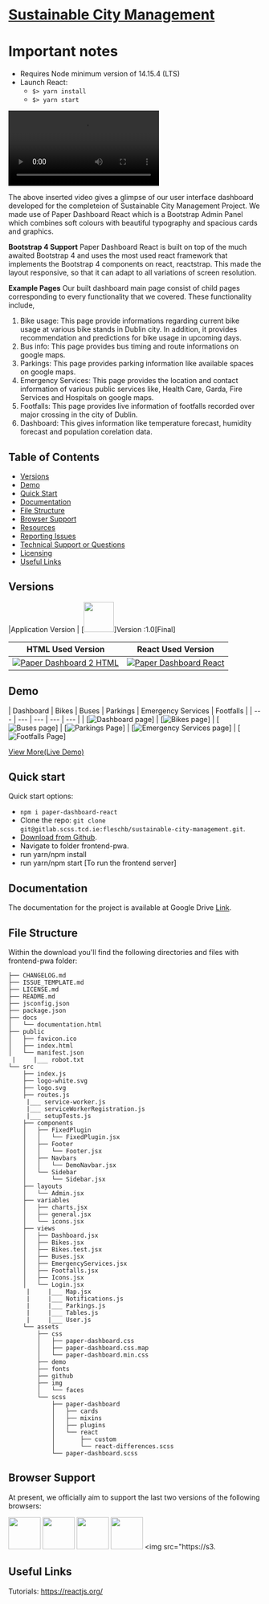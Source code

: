 # [Sustainable City Management](https://demos.creative-tim.com/paper-dashboard-react/#/dashboard) 

# Important notes
- Requires Node minimum version of 14.15.4 (LTS)
- Launch React:
    - `$> yarn install`
    - `$> yarn start`

![Dashboard Video](./src/assets/github/Media1.mp4)

The above inserted video gives a glimpse of our user interface dashboard developed for the completeion of Sustainable City Management Project. We made use of Paper Dashboard React which is a Bootstrap Admin Panel which combines soft colours with beautiful typography and spacious cards and graphics.

**Bootstrap 4 Support** Paper Dashboard React is built on top of the much awaited Bootstrap 4 and uses the most used react framework that implements the Bootstrap 4 components on react, reactstrap.  This made the layout responsive, so that it can adapt to all variations of screen resolution. 

**Example Pages** Our built dashboard main page consist of child pages corresponding to every functionality that we covered.
These functionality include,
1. Bike usage: This page provide informations regarding current bike usage at various bike stands in Dublin city. In addition, it provides recommendation and predictions for bike usage in upcoming days.
2. Bus info: This page provides bus timing and route informations on google maps.
3. Parkings: This page provides parking information like available spaces on google maps.
4. Emergency Services: This page provides the location and contact information of various public services like, Health Care, Garda, Fire Services and Hospitals on google maps.
5. Footfalls: This page provides live information of footfalls recorded over major crossing in the city of Dublin.    
6. Dashboard: This gives information like temperature forecast, humidity forecast and population corelation data. 

## Table of Contents

* [Versions](#versions)
* [Demo](#demo)
* [Quick Start](#quick-start)
* [Documentation](#documentation)
* [File Structure](#file-structure)
* [Browser Support](#browser-support)
* [Resources](#resources)
* [Reporting Issues](#reporting-issues)
* [Technical Support or Questions](#technical-support-or-questions)
* [Licensing](#licensing)
* [Useful Links](#useful-links)


## Versions

|Application Version | 
[<img src="./SCM_logo.png" width="60" height="60" />]Version :1.0[Final]

| HTML Used Version | React Used Version |
| --- | --- |
| [![Paper Dashboard 2 HTML](https://s3.amazonaws.com/creativetim_bucket/products/86/thumb/opt_pd2_thumbnail.jpg)](https://www.creative-tim.com/product/paper-dashboard-2) | [![Paper Dashboard React](https://s3.amazonaws.com/creativetim_bucket/products/98/thumb/opt_pd_react_thumbnail.jpg)](https://www.creative-tim.com/product/paper-dashboard-react) |

## Demo

| Dashboard | Bikes | Buses  | Parkings | Emergency Services | Footfalls |
| --- | --- | --- | --- | --- |
| [![Dashboard page](./src/assets/github/pic1.PNG)] | [![Bikes page](./src/assets/github/pic2.png)] | [![Buses page ](./src/assets/github/pic3.png)] | [![Parkings Page](./src/assets/github/pic4.png)] | [![Emergency Services page](./src/assets/github/pic5.png)] |  [![Footfalls Page](./src/assets/github/pic6.png)]

[View More(Live Demo)](https://)


## Quick start

Quick start options:

- `npm i paper-dashboard-react`
- Clone the repo: `git clone git@gitlab.scss.tcd.ie:fleschb/sustainable-city-management.git`.
- [Download from Github](https://gitlab.scss.tcd.ie/fleschb/sustainable-city-management/-/tree/dev/).
- Navigate to folder frontend-pwa.
- run yarn/npm install
- run yarn/npm start [To run the frontend server]


## Documentation
The documentation for the project is available at Google Drive [Link](https://drive.google.com/drive/folders/1I2l6W3_I7wzpv2OcQOL-1KvZzZpxgOUw?usp=sharing).


## File Structure

Within the download you'll find the following directories and files with frontend-pwa folder:

```
├── CHANGELOG.md
├── ISSUE_TEMPLATE.md
├── LICENSE.md
├── README.md
├── jsconfig.json
├── package.json
├── docs
│   └── documentation.html
├── public
│   ├── favicon.ico
│   ├── index.html
│   └── manifest.json
 |     |___ robot.txt
└── src
    ├── index.js
    ├── logo-white.svg
    ├── logo.svg
    ├── routes.js
     |___ service-worker.js
     |___ serviceWorkerRegistration.js
     |___ setupTests.js
    ├── components
    │   ├── FixedPlugin
    │   │   └── FixedPlugin.jsx
    │   ├── Footer
    │   │   └── Footer.jsx
    │   ├── Navbars
    │   │   └── DemoNavbar.jsx
    │   └── Sidebar
    │       └── Sidebar.jsx
    ├── layouts
    │   └── Admin.jsx
    ├── variables
    │   ├── charts.jsx
    │   ├── general.jsx
    │   └── icons.jsx
    ├── views
    │   ├── Dashboard.jsx
    │   ├── Bikes.jsx
    │   ├── Bikes.test.jsx
    │   ├── Buses.jsx
    │   ├── EmergencyServices.jsx
    │   ├── Footfalls.jsx
    │   ├── Icons.jsx
    │   └── Login.jsx
     |     |___ Map.jsx
     |     |___ Notifications.js
     |     |___ Parkings.js
     |     |___ Tables.js
     |     |___ User.js
    └── assets
        ├── css
        │   ├── paper-dashboard.css
        │   ├── paper-dashboard.css.map
        │   └── paper-dashboard.min.css
        ├── demo
        ├── fonts
        ├── github
        ├── img
        │   └── faces
        └── scss
            ├── paper-dashboard
            │   ├── cards
            │   ├── mixins
            │   ├── plugins
            │   └── react
            │       ├── custom
            │       └── react-differences.scss
            └── paper-dashboard.scss
```

## Browser Support

At present, we officially aim to support the last two versions of the following browsers:

<img src="https://s3.amazonaws.com/creativetim_bucket/github/browser/chrome.png" width="64" height="64"> <img src="https://s3.amazonaws.com/creativetim_bucket/github/browser/firefox.png" width="64" height="64"> <img src="https://s3.amazonaws.com/creativetim_bucket/github/browser/edge.png" width="64" height="64"> <img src="https://s3.amazonaws.com/creativetim_bucket/github/browser/safari.png" width="64" height="64"> <img src="https://s3.

## Useful Links

Tutorials: <https://reactjs.org/>

